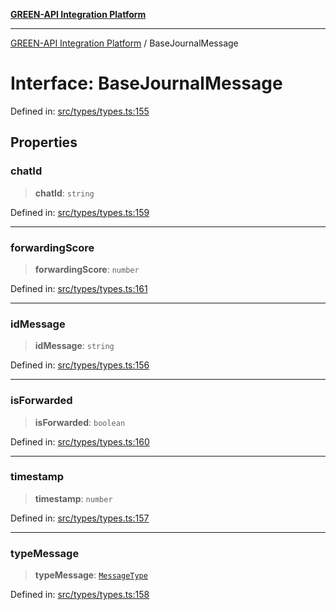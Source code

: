 [**GREEN-API Integration Platform**](../README.md)

***

[GREEN-API Integration Platform](../globals.md) / BaseJournalMessage

# Interface: BaseJournalMessage

Defined in: [src/types/types.ts:155](https://github.com/green-api/greenapi-integration/blob/62a96bf9bfbccb88022bc7b0859de19e8c48289f/src/types/types.ts#L155)

## Properties

### chatId

> **chatId**: `string`

Defined in: [src/types/types.ts:159](https://github.com/green-api/greenapi-integration/blob/62a96bf9bfbccb88022bc7b0859de19e8c48289f/src/types/types.ts#L159)

***

### forwardingScore

> **forwardingScore**: `number`

Defined in: [src/types/types.ts:161](https://github.com/green-api/greenapi-integration/blob/62a96bf9bfbccb88022bc7b0859de19e8c48289f/src/types/types.ts#L161)

***

### idMessage

> **idMessage**: `string`

Defined in: [src/types/types.ts:156](https://github.com/green-api/greenapi-integration/blob/62a96bf9bfbccb88022bc7b0859de19e8c48289f/src/types/types.ts#L156)

***

### isForwarded

> **isForwarded**: `boolean`

Defined in: [src/types/types.ts:160](https://github.com/green-api/greenapi-integration/blob/62a96bf9bfbccb88022bc7b0859de19e8c48289f/src/types/types.ts#L160)

***

### timestamp

> **timestamp**: `number`

Defined in: [src/types/types.ts:157](https://github.com/green-api/greenapi-integration/blob/62a96bf9bfbccb88022bc7b0859de19e8c48289f/src/types/types.ts#L157)

***

### typeMessage

> **typeMessage**: [`MessageType`](../type-aliases/MessageType.md)

Defined in: [src/types/types.ts:158](https://github.com/green-api/greenapi-integration/blob/62a96bf9bfbccb88022bc7b0859de19e8c48289f/src/types/types.ts#L158)
